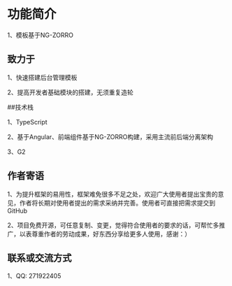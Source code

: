 # 功能简介
1、模板基于NG-ZORRO

## 致力于
1、快速搭建后台管理模板

2、提高开发者基础模块的搭建，无须重复造轮

##技术栈

1、TypeScript

2、基于Angular、前端组件基于NG-ZORRO构建，采用主流前后端分离架构

3、G2

## 作者寄语
1、为提升框架的易用性，框架难免很多不足之处，欢迎广大使用者提出宝贵的意见，作者将长期对使用者提出的需求采纳并完善。使用者可直接把需求提交到GitHub

2、项目免费开源，可任意复制、变更，觉得符合使用者的要求的话，可帮忙多推广，以表尊重作者的劳动成果，好东西分享给更多人使用，感谢：）

## 联系或交流方式
1、QQ: 271922405